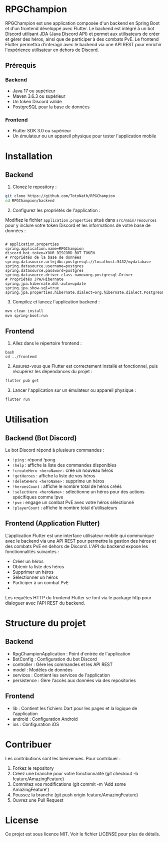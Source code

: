 # RPGChampion

RPGChampion est une application composée d'un backend en Spring Boot et d'un frontend développé avec Flutter. Le backend
est intégré à un bot Discord utilisant JDA (Java Discord API) et permet aux utilisateurs de créer et gérer des héros,
ainsi que de participer à des combats PvE. Le frontend Flutter permettra d'interagir avec le backend via une API REST
pour enrichir l'expérience utilisateur en dehors de Discord.

## Prérequis

### Backend

- Java 17 ou supérieur
- Maven 3.6.3 ou supérieur
- Un token Discord valide
- PostgreSQL pour la base de données

### Frontend

- Flutter SDK 3.0 ou supérieur
- Un émulateur ou un appareil physique pour tester l'application mobile

# Installation

## Backend

1. Clonez le repository :

```bash
git clone https://github.com/TotoNath/RPGChampion
cd RPGChampion/backend
```

2. Configurez les propriétés de l'application :

Modifiez le fichier ``application.properties`` situé dans ``src/main/resources`` pour y inclure votre token Discord et
les
informations de votre base de données :

```properties

# application.properties
spring.application.name=RPGChampion
discord.bot.token=YOUR_DISCORD_BOT_TOKEN
# Propriétés de la base de données
spring.datasource.url=jdbc:postgresql://localhost:5432/mydatabase
spring.datasource.username=postgres
spring.datasource.password=postgres
spring.datasource.driver-class-name=org.postgresql.Driver
# Propriétés JPA/Hibernate
spring.jpa.hibernate.ddl-auto=update
spring.jpa.show-sql=true
spring.jpa.properties.hibernate.dialect=org.hibernate.dialect.PostgreSQLDialect
```

3. Compilez et lancez l'application backend :

```bash
mvn clean install
mvn spring-boot:run
```

## Frontend

1. Allez dans le répertoire frontend :

```
bash
cd ../frontend
```

2. Assurez-vous que Flutter est correctement installé et fonctionnel, puis récupérez les dépendances du projet :

```bash
flutter pub get
```

3. Lancer l'application sur un émulateur ou appareil physique :

```bash
flutter run
```

# Utilisation

## Backend (Bot Discord)

Le bot Discord répond à plusieurs commandes :

- ``!ping`` : répond !pong
- ``!help`` : affiche la liste des commandes disponibles
- ``!createHero <heroName>`` : crée un nouveau héros
- ``!getHeroes`` : affiche la liste de vos héros
- ``!deleteHero <heroName>`` : supprime un héros
- ``!heroesCount`` : affiche le nombre total de héros créés
- ``!selectHero <heroName>`` : sélectionne un héros pour des actions spécifiques comme !pve
- ``!pve`` : engage un combat PvE avec votre héros sélectionné
- ``!playerCount`` : affiche le nombre total d'utilisateurs

## Frontend (Application Flutter)

L'application Flutter est une interface utilisateur mobile qui communique avec le backend via une API REST pour
permettre la gestion des héros et des combats PvE en dehors de Discord. L'API du backend expose les fonctionnalités
suivantes :

- Créer un héros
- Obtenir la liste des héros
- Supprimer un héros
- Sélectionner un héros
- Participer à un combat PvE
-

Les requêtes HTTP du frontend Flutter se font via le package http pour dialoguer avec l'API REST du backend.

# Structure du projet

## Backend

- RpgChampionApplication : Point d'entrée de l'application
- BotConfig : Configuration du bot Discord
- controller : Gère les commandes et les API REST
- model : Modèles de données
- services : Contient les services de l'application
- persistence : Gère l'accès aux données via des repositories

## Frontend

- lib : Contient les fichiers Dart pour les pages et la logique de l'application
- android : Configuration Android
- ios : Configuration iOS

# Contribuer

Les contributions sont les bienvenues. Pour contribuer :

1. Forkez le repository
2. Créez une branche pour votre fonctionnalité (git checkout -b feature/AmazingFeature)
3. Commitez vos modifications (git commit -m 'Add some AmazingFeature')
4. Poussez la branche (git push origin feature/AmazingFeature)
5. Ouvrez une Pull Request

# License

Ce projet est sous licence MIT. Voir le fichier LICENSE pour plus de détails.